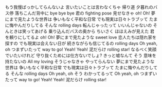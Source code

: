 もう我慢ばっかしてらんないよ
言いたいことは言わなくちゃ
帰り道 夕暮れのバス停
落ちこんだ背中に bye bye bye
君の fighting pose 見せなきゃ oh! Oh!
夢にまで見たような世界は
争いもなく平和な日常
でも現実は日々トラブッて
たまに悔やんだりしてる そんな rolling days
転んじゃったって いいんじゃないの
そんときは笑ってあげる
乗り込んだバスの奥から
ちいさく ほほえみが見えた
君を頼りにしてるよ oh! Oh!
夢にまで見たような sweet love
恋人たちは隠れ家を探すの
でも現実は会えない日が
続きながらも信じてるの rolling days
Oh yeah, oh
つまずいたって way to go!
Yeah! Yeah! 泥だらけ rolling star!
なるべく笑顔でいたいけれど
守り抜くためには仕方ないでしょ?
きっと嘘なんて そう 意味を持たないの
All my loving
そうじゃなきゃ やってらんない
夢にまで見たような世界は
争いもなく平和な日常
でも現実は日々トラブッて
たまに悔やんだりしてる そんな rolling days
Oh yeah, oh
そう わかってるって
Oh yeah, oh
つまずいたって way to go!
Yeah! Yeah! 泥だらけ rolling star!